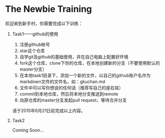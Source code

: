 # The Newbie Training

欢迎来到新手村，你需要完成以下训练：

1. Task1——github的使用
	1. 注册github帐号
	2. star这个仓库
	3. 自学git及github的基础使用，并在自己电脑上配置好环境
	4. fork这个仓库，clone下你的仓库，在本地创建新的分支（不要使用默认的master分支）
	5. 在本地task1目录下，添加一个新的文件，以自己的github账户名作为markdown文件的文件名，如：gkuchan.md
	6. 文件中可以写你想说的任何话（推荐写自己的座右铭）
	7. commit到本地仓库，然后将本地分支推送到remote
	8. 向原仓库的master分支发起pull request，等待合并分支

	请于2015年6月21日前完成以上内容。

2. Task2

	Coming Soon...